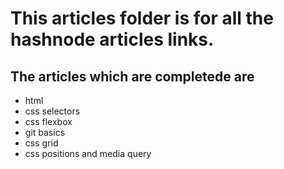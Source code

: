 # This articles folder is for all the hashnode articles links.

## The articles which are completede are

* html
* css selectors
* css flexbox
* git basics
* css grid
* css positions and  media query


